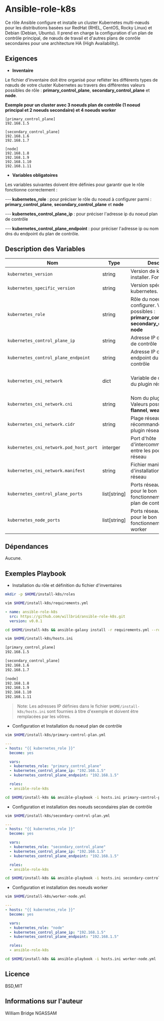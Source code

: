 # Ansible-role-k8s

Ce rôle Ansible configure et installe un cluster Kubernetes multi-nœuds pour les distributions basées sur RedHat (RHEL, CentOS, Rocky Linux) et Debian (Debian, Ubuntu). Il prend en charge la configuration d'un plan de contrôle principal, de nœuds de travail et d'autres plans de conrôle secondaires pour une architecture HA (High Availability).

## Exigences

- **Inventaire**

Le fichier d'inventaire doit être organisé pour refléter les différents types de nœuds de votre cluster Kubernetes au travers des différentes valeurs possibles de rôle : **primary_control_plane**, **secondary_control_plane** et **node**.

**Exemple pour un cluster avec 3 noeuds plan de contrôle (1 noeud principal et 2 noeuds secondaire) et 4 noeuds worker**

```
[primary_control_plane]
192.168.1.5

[secondary_control_plane]
192.168.1.6
192.168.1.7

[node]
192.168.1.8
192.168.1.9
192.168.1.10
192.168.1.11
```

- **Variables obligatoires**

Les variables suivantes doivent être définies pour garantir que le rôle fonctionne correctement : 

--- **kubernetes_role** : pour préciser le rôle du noeud à configurer parmi : **primary_control_plane**, **secondary_control_plane** et **node**

--- **kubernetes_control_plane_ip** : pour préciser l'adresse ip du noeud plan de contrôle

--- **kubernetes_control_plane_endpoint** : pour préciser l'adresse ip ou nom dns du endpoint du plan de contrôle.

## Description des Variables

|Nom|Type|Description|Valeur par défaut|
|---|----|-----------|-----------------|
`kubernetes_version`|string|Version de kubernetes à installer. Format : x.y|`"1.29"`
`kubernetes_specific_version`|string|Version spécifique de kubernetes. Format : x.y.z|`"1.29.13"`
`kubernetes_role`|string|Rôle du noeud à configurer. Valeurs possibles : **primary_control_plane**, **secondary_control_plane**, **node**|`"primary_control_plane"`
`kubernetes_control_plane_ip`|string|Adresse IP du noeud plan de contrôle|`""`
`kubernetes_control_plane_endpoint`|string|Adresse IP ou nom dns du endpoint du plan de contrôle|`""`
`kubernetes_cni_network`|dict|Variable de configuration du plugin réseau|Voir détails ci-dessous (`kubernetes_cni_network.cni`,`kubernetes_cni_network.cidr`, `kubernetes_cni_network.pod_host_port`, `kubernetes_cni_network.manifest`)
`kubernetes_cni_network.cni`|string|Nom du plugin réseau. Valeurs possibles : **calico**, **flannel**, **weave**|`"calico"`
`kubernetes_cni_network.cidr`|string|Plage réseau cidr récommandée par le plugin réseau|`"172.16.0.0/16"`
`kubernetes_cni_network.pod_host_port`|interger|Port d'hôte d'intercommunication entre les pods du plugin réseau|`179`
`kubernetes_cni_network.manifest`|string|Fichier manifest d'installation du plugin réseau|`"https://docs.projectcalico.org/manifests/calico.yaml"`
`kubernetes_control_plane_ports`|list[string]|Ports réseau à autoriser pour le bon fonctionnement du noeud plan de contrôle|`['6443', '2379-2380', '10250', '10257', '10259']`
`kubernetes_node_ports`|list[string]|Ports réseau à autoriser pour le bon fonctionnement du noeud worker|`['10250', '10256', '30000-32767']`

## Dépendances

Aucune.

## Exemples Playbook

- Installation du rôle et définition du fichier d'inventaires

```bash
mkdir -p $HOME/install-k8s/roles
```

```bash
vim $HOME/install-k8s/requirements.yml
```

```yaml
- name: ansible-role-k8s
  src: https://github.com/willbrid/ansible-role-k8s.git
  version: v0.0.1
```

```bash
cd $HOME/install-k8s && ansible-galaxy install -r requirements.yml --roles-path roles
```

```bash
vim $HOME/install-k8s/hosts.ini
```

```bash
[primary_control_plane]
192.168.1.5

[secondary_control_plane]
192.168.1.6
192.168.1.7

[node]
192.168.1.8
192.168.1.9
192.168.1.10
192.168.1.11
```

> Note: Les adresses IP définies dans le fichier `$HOME/install-k8s/hosts.ini` sont fournies à titre d'exemple et doivent être remplacées par les vôtres.

- Configuration et Installation du noeud plan de contrôle

```bash
vim $HOME/install-k8s/primary-control-plan.yml
```

```yaml
---
- hosts: "{{ kubernetes_role }}"
  become: yes

  vars:
  - kubernetes_role: "primary_control_plane"
  - kubernetes_control_plane_ip: "192.168.1.5"
  - kubernetes_control_plane_endpoint: "192.168.1.5"

  roles:
  - ansible-role-k8s
```

```bash
cd $HOME/install-k8s && ansible-playbook -i hosts.ini primary-control-plan.yml
```

- Configuration et installation des noeuds secondaires plan de contrôle

```bash
vim $HOME/install-k8s/secondary-control-plan.yml
```

```yaml
---
- hosts: "{{ kubernetes_role }}"
  become: yes

  vars:
  - kubernetes_role: "secondary_control_plane"
  - kubernetes_control_plane_ip: "192.168.1.5"
  - kubernetes_control_plane_endpoint: "192.168.1.5"

  roles:
  - ansible-role-k8s
```

```bash
cd $HOME/install-k8s && ansible-playbook -i hosts.ini secondary-control-plan.yml
```

- Configuration et installation des noeuds worker

```bash
vim $HOME/install-k8s/worker-node.yml
```

```yaml
---
- hosts: "{{ kubernetes_role }}"
  become: yes

  vars:
  - kubernetes_role: "node"
  - kubernetes_control_plane_ip: "192.168.1.5"
  - kubernetes_control_plane_endpoint: "192.168.1.5"

  roles:
  - ansible-role-k8s
```

```bash
cd $HOME/install-k8s && ansible-playbook -i hosts.ini worker-node.yml
```

## Licence

BSD,MIT

## Informations sur l'auteur

William Bridge NGASSAM
